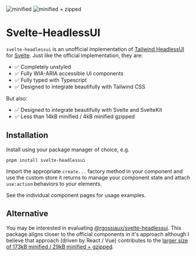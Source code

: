 ![minified](https://img.shields.io/bundlephobia/min/svelte-headlessui?style=for-the-badge)
![minified + zipped](https://img.shields.io/bundlephobia/minzip/svelte-headlessui?style=for-the-badge)

# Svelte-HeadlessUI

`svelte-headlessui` is an unofficial implementation of [Tailwind HeadlessUI](https://headlessui.com/) for [Svelte](https://svelte.dev/). Just like the official implementation, they are:

- ✅ Completely unstyled
- ✅ Fully WIA-ARIA accessible UI components
- ✅ Fully typed with Typescript
- ✅ Designed to integrate beautifully with Tailwind CSS

But also:

- ✅ Designed to integrate beautifully with Svelte and SvelteKit
- ✅ Less than 14kB minified / 4kB minified gzipped

## Installation

Install using your package manager of choice, e.g.

    pnpm install svelte-headlessui

Import the appropriate `create...` factory method in your component and use the custom store it returns to manage your component state and attach `use:action` behaviors to your elements.

See the individual component pages for usage examples.

## Alternative

You may be interested in evaluating [@rgossiaux/svelte-headlessui](https://svelte-headlessui.goss.io). This package aligns closer to the official components in it's approach although I believe that approach (driven by React / Vue) contributes to the [larger size of 173kB minified / 29kB minified + gzipped](https://bundlephobia.com/package/@rgossiaux/svelte-headlessui@1.0.2).
